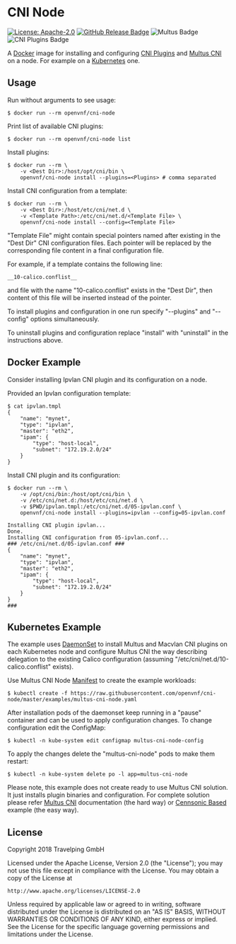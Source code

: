 # CNI Node

[![License: Apache-2.0][Apache 2.0 Badge]][Apache 2.0]
[![GitHub Release Badge]][GitHub Releases]
![Multus Badge]
![CNI Plugins Badge]

A [Docker] image for installing and configuring [CNI Plugins] and [Multus CNI]
on a node. For example on a [Kubernetes] one.

## Usage

Run without arguments to see usage:

```
$ docker run --rm openvnf/cni-node
```

Print list of available CNI plugins:

```
$ docker run --rm openvnf/cni-node list
```

Install plugins:

```
$ docker run --rm \
    -v <Dest Dir>:/host/opt/cni/bin \
    openvnf/cni-node install --plugins=<Plugins> # comma separated
```

Install CNI configuration from a template:

```
$ docker run --rm \
    -v <Dest Dir>:/host/etc/cni/net.d \
    -v <Template Path>:/etc/cni/net.d/<Template File> \
    openvnf/cni-node install --config=<Template File>
```

"Template File" might contain special pointers named after existing in the
"Dest Dir" CNI configuration files. Each pointer will be replaced by the
corresponding file content in a final configuration file.

For example, if a template contains the following line:

```
__10-calico.conflist__
```

and file with the name "10-calico.conflist" exists in the "Dest Dir", then
content of this file will be inserted instead of the pointer.

To install plugins and configuration in one run specify "--plugins" and
"--config" options simultaneously.

To uninstall plugins and configuration replace "install" with "uninstall" in
the instructions above.

## Docker Example

Consider installing Ipvlan CNI plugin and its configuration on a node.

Provided an Ipvlan configuration template:

```
$ cat ipvlan.tmpl
{
    "name": "mynet",
    "type": "ipvlan",
    "master": "eth2",
    "ipam": {
        "type": "host-local",
        "subnet": "172.19.2.0/24"
    }
}
```

Install CNI plugin and its configuration:

```
$ docker run --rm \
    -v /opt/cni/bin:/host/opt/cni/bin \
    -v /etc/cni/net.d:/host/etc/cni/net.d \
    -v $PWD/ipvlan.tmpl:/etc/cni/net.d/05-ipvlan.conf \
    openvnf/cni-node install --plugins=ipvlan --config=05-ipvlan.conf

Installing CNI plugin ipvlan...
Done.
Installing CNI configuration from 05-ipvlan.conf...
### /etc/cni/net.d/05-ipvlan.conf ###
{
    "name": "mynet",
    "type": "ipvlan",
    "master": "eth2",
    "ipam": {
        "type": "host-local",
        "subnet": "172.19.2.0/24"
    }
}
###
```

## Kubernetes Example

The example uses [DaemonSet] to install Multus and Macvlan CNI plugins on each
Kubernetes node and configure Multus CNI the way describing delegation to the
existing Calico configuration (assuming "/etc/cni/net.d/10-calico.conflist"
exists).

Use Multus CNI Node [Manifest] to create the example workloads:

```
$ kubectl create -f https://raw.githubusercontent.com/openvnf/cni-node/master/examples/multus-cni-node.yaml
```

After installation pods of the daemonset keep running in a "pause" container
and can be used to apply configuration changes. To change configuration edit
the ConfigMap:

```
$ kubectl -n kube-system edit configmap multus-cni-node-config
```

To apply the changes delete the "multus-cni-node" pods to make them restart:

```
$ kubectl -n kube-system delete po -l app=multus-cni-node
```

Please note, this example does not create ready to use Multus CNI solution. It
just installs plugin binaries and configuration. For complete solution please
refer [Multus CNI] documentation (the hard way) or [Cennsonic Based] example
(the easy way).

## License

Copyright 2018 Travelping GmbH

Licensed under the Apache License, Version 2.0 (the "License");
you may not use this file except in compliance with the License.
You may obtain a copy of the License at

    http://www.apache.org/licenses/LICENSE-2.0

Unless required by applicable law or agreed to in writing, software
distributed under the License is distributed on an "AS IS" BASIS,
WITHOUT WARRANTIES OR CONDITIONS OF ANY KIND, either express or implied.
See the License for the specific language governing permissions and
limitations under the License.

<!-- Links -->

[Docker]: https://docs.docker.com
[Manifest]: examples/multus-cni-node.yaml
[DaemonSet]: https://kubernetes.io/docs/concepts/workloads/controllers/daemonset
[Kubernetes]: https://kubernetes.io
[Multus CNI]: https://github.com/intel/multus-cni
[CNI Plugins]: https://github.com/containernetworking/plugins
[Cennsonic Based]: https://github.com/travelping/cennsonic/blob/master/docs/components/network.md#multus

<!-- Badges -->

[Apache 2.0]: https://opensource.org/licenses/Apache-2.0
[Apache 2.0 Badge]: https://img.shields.io/badge/License-Apache%202.0-yellowgreen.svg?style=flat-square
[GitHub Releases]: https://github.com/travelping/cennsonic/releases
[GitHub Release Badge]: https://img.shields.io/github/release/openvnf/cni-node/all.svg?style=flat-square
[Multus Badge]: https://img.shields.io/badge/Multus%20CNI-v3.1-green.svg?style=flat-square
[CNI Plugins Badge]: https://img.shields.io/badge/CNI%20Plugins-v0.7.4-green.svg?style=flat-square

